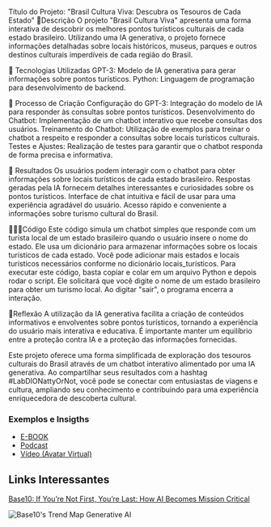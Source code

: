 Título do Projeto: "Brasil Cultura Viva: Descubra os Tesouros de Cada Estado"
📒Descrição
O projeto "Brasil Cultura Viva" apresenta uma forma interativa de descobrir os melhores pontos turísticos culturais de cada estado brasileiro. Utilizando uma IA generativa, o projeto fornece informações detalhadas sobre locais históricos, museus, parques e outros destinos culturais imperdíveis de cada região do Brasil.

🤖 Tecnologias Utilizadas
GPT-3: Modelo de IA generativa para gerar informações sobre pontos turísticos. Python: Linguagem de programação para desenvolvimento de backend.

🧐 Processo de Criação
Configuração do GPT-3: Integração do modelo de IA para responder às consultas sobre pontos turísticos. Desenvolvimento do Chatbot: Implementação de um chatbot interativo que recebe consultas dos usuários. Treinamento do Chatbot: Utilização de exemplos para treinar o chatbot a respeito e responder a consultas sobre locais turísticos culturais. Testes e Ajustes: Realização de testes para garantir que o chatbot responda de forma precisa e informativa.

🚀 Resultados
Os usuários podem interagir com o chatbot para obter informações sobre locais turísticos de cada estado brasileiro. Respostas geradas pela IA fornecem detalhes interessantes e curiosidades sobre os pontos turísticos. Interface de chat intuitiva e fácil de usar para uma experiência agradável do usuário. Acesso rápido e conveniente a informações sobre turismo cultural do Brasil.

👩🏽‍💻Código
Este código simula um chatbot simples que responde com um turista local de um estado brasileiro quando o usuário insere o nome do estado. Ele usa um dicionário para armazenar informações sobre os locais turísticos de cada estado. Você pode adicionar mais estados e locais turísticos necessários conforme no dicionário locais_turisticos. Para executar este código, basta copiar e colar em um arquivo Python e depois rodar o script. Ele solicitará que você digite o nome de um estado brasileiro para obter um turismo local. Ao digitar "sair", o programa encerra a interação.

💭Reflexão
A utilização da IA ​​generativa facilita a criação de conteúdos informativos e envolventes sobre pontos turísticos, tornando a experiência do usuário mais interativa e educativa. É importante manter um equilíbrio entre a proteção contra IA e a proteção das informações fornecidas.

Este projeto oferece uma forma simplificada de exploração dos tesouros culturais do Brasil através de um chatbot interativo alimentado por uma IA generativa. Ao compartilhar seus resultados com a hashtag #LabDIONattyOrNot, você pode se conectar com entusiastas de viagens e cultura, ampliando seu conhecimento e contribuindo para uma experiência enriquecedora de descoberta cultural.

### Exemplos e Insigths

- [E-BOOK](/exemplos/E-BOOK.md)
- [Podcast](/exemplos/PODCAST.md)
- [Vídeo (Avatar Virtual)](/exemplos/VIDEO.md)

## Links Interessantes

[Base10: If You’re Not First, You’re Last: How AI Becomes Mission Critical](https://base10.vc/post/generative-ai-mission-critical/)

![Base10's Trend Map Generative AI](https://github.com/digitalinnovationone/lab-natty-or-not/assets/730492/f4df26e8-f8f7-4419-8252-c69d73ea930c)
